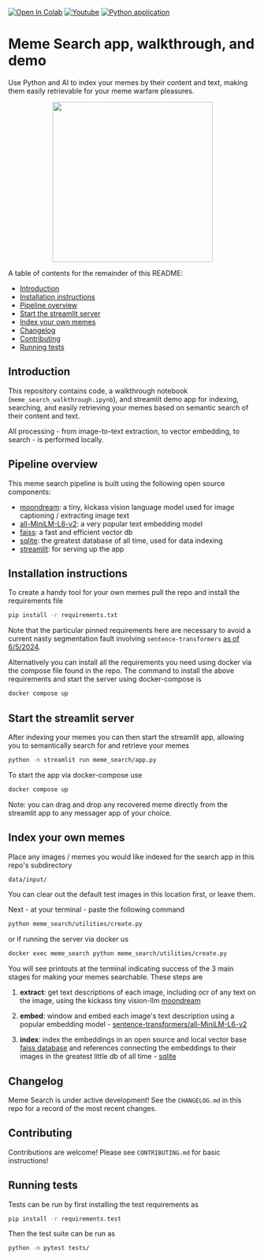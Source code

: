 <a href="https://colab.research.google.com/github/jermwatt/meme_search/blob/main/meme_search_walkthrough.ipynb" target="_parent"><img src="https://colab.research.google.com/assets/colab-badge.svg" alt="Open In Colab"/></a> <a href="https://www.youtube.com/watch?v=P1k1EGvoJIg" target="_parent"><img src="https://badges.aleen42.com/src/youtube.svg" alt="Youtube"/></a> [![Python application](https://github.com/neonwatty/meme_search/actions/workflows/python-app.yml/badge.svg)](https://github.com/neonwatty/meme_search/actions/workflows/python-app.yml/python-app.yml)


# Meme Search app, walkthrough, and demo

Use Python and AI to index your memes by their content and text, making them easily retrievable for your meme warfare pleasures.

<p align="center">
<img align="center" src="https://github.com/jermwatt/readme_gifs/blob/main/meme_search.gif" height="325">
</p>

A table of contents for the remainder of this README:

- [Introduction](#introduction)
- [Installation instructions](#installation-instructions)
- [Pipeline overview](#pipeline-overview)
- [Start the streamlit server](#start-the-streamlit-server)
- [Index your own memes](#index-your-own-memes)
- [Changelog](#changelog)
- [Contributing](#contributing)
- [Running tests](#running-tests)

## Introduction

This repository contains code, a walkthrough notebook (`meme_search_walkthrough.ipynb`), and streamlit demo app for indexing, searching, and easily retrieving your memes based on semantic search of their content and text.

All processing - from image-to-text extraction, to vector embedding, to search - is performed locally.

## Pipeline overview

This meme search pipeline is built using the following open source components:

- [moondream](https://github.com/vikhyat/moondream): a tiny, kickass vision language model used for image captioning / extracting image text
- [all-MiniLM-L6-v2](https://huggingface.co/sentence-transformers/all-MiniLM-L6-v2): a very popular text embedding model
- [faiss](https://github.com/facebookresearch/faiss): a fast and efficient vector db
- [sqlite](https://sqlite.org/): the greatest database of all time, used for data indexing
- [streamlit](https://github.com/streamlit/streamlit): for serving up the app


## Installation instructions

To create a handy tool for your own memes pull the repo and install the requirements file

```sh
pip install -r requirements.txt
```

Note that the particular pinned requirements here are necessary to avoid a current nasty segmentation fault involving `sentence-transformers` [as of 6/5/2024](https://github.com/UKPLab/sentence-transformers/issues/1319).

Alternatively you can install all the requirements you need using docker via the compose file found in the repo.  The command to install the above requirements and start the server using docker-compose is

```sh
docker compose up
```


## Start the streamlit server

After indexing your memes you can then start the streamlit app, allowing you to semantically search for and retrieve your memes

```sh
python -m streamlit run meme_search/app.py
```

To start the app via docker-compose use

```sh
docker compose up
```

Note: you can drag and drop any recovered meme directly from the streamlit app to any messager app of your choice.


##  Index your own memes

Place any images / memes you would like indexed for the search app in this repo's subdirectory

```sh
data/input/
```

You can clear out the default test images in this location first, or leave them.

Next - at your terminal - paste the following command

```sh
python meme_search/utilities/create.py
```

or if running the server via docker us

```sh
docker exec meme_search python meme_search/utilities/create.py
```

You will see printouts at the terminal indicating success of the 3 main stages for making your memes searchable.  These steps are

1.  **extract**: get text descriptions of each image, including ocr of any text on the image, using the kickass tiny vision-llm  [moondream](https://github.com/vikhyat/moondream)


2.  **embed**: window and embed each image's text description using a popular embedding model - [sentence-transformers/all-MiniLM-L6-v2](https://huggingface.co/sentence-transformers/all-MiniLM-L6-v2)


3.  **index**: index the embeddings in an open source and local vector base [faiss database](https://github.com/facebookresearch/faiss) and references connecting the embeddings to their images in the greatest little db of all time - [sqlite](https://sqlite.org/)


## Changelog

Meme Search is under active development!  See the `CHANGELOG.md` in this repo for a record of the most recent changes.  

## Contributing

Contributions are welcome!  Please see `CONTRIBUTING.md` for basic instructions!


## Running tests

Tests can be run by first installing the test requirements as 

```sh
pip install -r requirements.test
```

Then the test suite can be run as

```sh
python -m pytest tests/
```